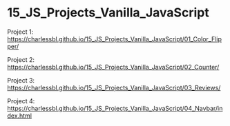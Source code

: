 # 15_JS_Projects_Vanilla_JavaScript


Project 1: https://charlessbl.github.io/15_JS_Projects_Vanilla_JavaScript/01_Color_Flipper/

Project 2: https://charlessbl.github.io/15_JS_Projects_Vanilla_JavaScript/02_Counter/

Project 3: https://charlessbl.github.io/15_JS_Projects_Vanilla_JavaScript/03_Reviews/

Project 4: https://charlessbl.github.io/15_JS_Projects_Vanilla_JavaScript/04_Navbar/index.html
